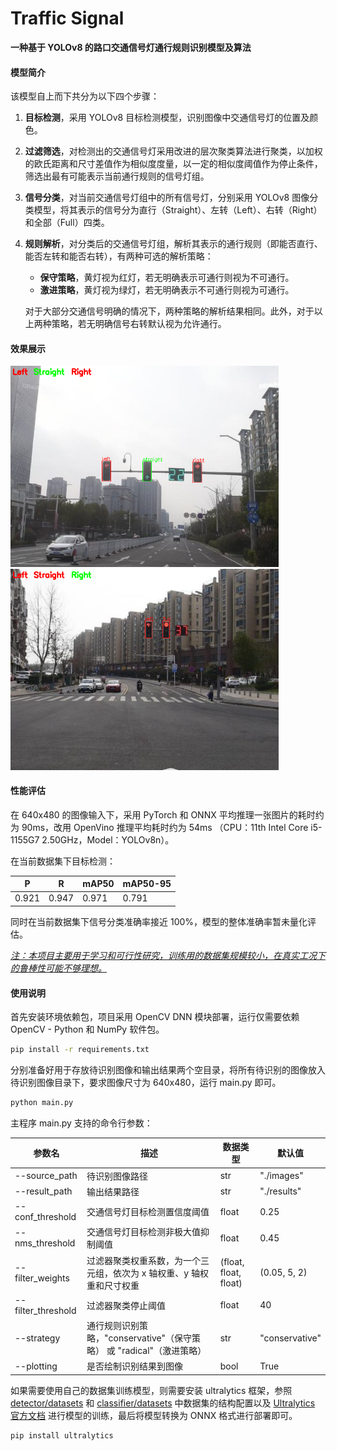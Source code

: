 # Traffic Signal

**一种基于 YOLOv8 的路口交通信号灯通行规则识别模型及算法**



#### 模型简介

该模型自上而下共分为以下四个步骤：

1. **目标检测**，采用 YOLOv8 目标检测模型，识别图像中交通信号灯的位置及颜色。

2. **过滤筛选**，对检测出的交通信号灯采用改进的层次聚类算法进行聚类，以加权的欧氏距离和尺寸差值作为相似度度量，以一定的相似度阈值作为停止条件，筛选出最有可能表示当前通行规则的信号灯组。

3. **信号分类**，对当前交通信号灯组中的所有信号灯，分别采用 YOLOv8 图像分类模型，将其表示的信号分为直行（Straight）、左转（Left）、右转（Right）和全部（Full）四类。

4. **规则解析**，对分类后的交通信号灯组，解析其表示的通行规则（即能否直行、能否左转和能否右转），有两种可选的解析策略：  
   
   - **保守策略**，黄灯视为红灯，若无明确表示可通行则视为不可通行。
   - **激进策略**，黄灯视为绿灯，若无明确表示不可通行则视为可通行。
   
   对于大部分交通信号明确的情况下，两种策略的解析结果相同。此外，对于以上两种策略，若无明确信号右转默认视为允许通行。
   
   

#### 效果展示

<img title="效果图1" src="results/result_1.png" alt="效果图1" style="zoom:67%;">  <img title="效果图2" src="results/result_9.png" alt="效果图2" style="zoom:67%;">



#### 性能评估

在 640x480 的图像输入下，采用 PyTorch 和 ONNX 平均推理一张图片的耗时约为 90ms，改用 OpenVino 推理平均耗时约为 54ms （CPU：11th Intel Core i5-1155G7 2.50GHz，Model：YOLOv8n）。

在当前数据集下目标检测：

| P     | R     | mAP50 | mAP50-95 |
| ----- | ----- | ----- | -------- |
| 0.921 | 0.947 | 0.971 | 0.791    |

同时在当前数据集下信号分类准确率接近 100%，模型的整体准确率暂未量化评估。

*<u>注：本项目主要用于学习和可行性研究，训练用的数据集规模较小，在真实工况下的鲁棒性可能不够理想。</u>*



#### 使用说明

首先安装环境依赖包，项目采用 OpenCV DNN 模块部署，运行仅需要依赖 OpenCV - Python 和 NumPy 软件包。

```bash
pip install -r requirements.txt
```

分别准备好用于存放待识别图像和输出结果两个空目录，将所有待识别的图像放入待识别图像目录下，要求图像尺寸为 640x480，运行 main.py 即可。

```bash
python main.py
```

主程序 main.py 支持的命令行参数：

| 参数名                | 描述                                              | 数据类型                  | 默认值            |
| ------------------ | ----------------------------------------------- | --------------------- | -------------- |
| --source_path      | 待识别图像路径                                         | str                   | "./images"     |
| --result_path      | 输出结果路径                                          | str                   | "./results"    |
| --conf_threshold   | 交通信号灯目标检测置信度阈值                                  | float                 | 0.25           |
| --nms_threshold    | 交通信号灯目标检测非极大值抑制阈值                               | float                 | 0.45           |
| --filter_weights   | 过滤器聚类权重系数，为一个三元组，依次为 x 轴权重、y 轴权重和尺寸权重           | (float, float, float) | (0.05, 5, 2)   |
| --filter_threshold | 过滤器聚类停止阈值                                       | float                 | 40             |
| --strategy         | 通行规则识别策略，"conservative"（保守策略） 或 "radical"（激进策略） | str                   | "conservative" |
| --plotting         | 是否绘制识别结果到图像                                     | bool                  | True           |

如果需要使用自己的数据集训练模型，则需要安装 ultralytics 框架，参照 <u>detector/datasets</u> 和 <u>classifier/datasets</u> 中数据集的结构配置以及 [Ultralytics 官方文档](https://docs.ultralytics.com/) 进行模型的训练，最后将模型转换为 ONNX 格式进行部署即可。

```bash
pip install ultralytics
```


